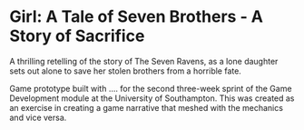 # Girl: A Tale of Seven Brothers - A Story of Sacrifice

A thrilling retelling of the story of The Seven Ravens, as a lone daughter sets out alone to save her stolen brothers from a horrible fate.

Game prototype built with .... for the second three-week sprint of the Game Development module at the University of Southampton. This was created as an exercise in creating a game narrative that meshed with the mechanics and vice versa. 
